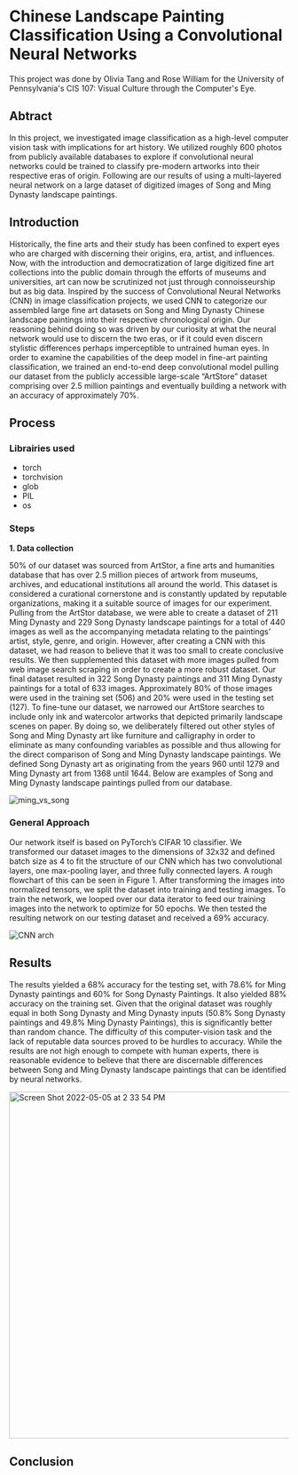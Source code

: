 # Chinese Landscape Painting Classification Using a Convolutional Neural Networks


This project was done by Olivia Tang and Rose William for the University of Pennsylvania's CIS 107: Visual Culture through the Computer's Eye. 


## Abtract
In this project, we investigated image classification as a high-level computer vision task with implications for art history. We utilized roughly 600 photos from publicly available databases to explore if convolutional neural networks could be trained to classify pre-modern artworks into their respective eras of origin. Following are our results of using a multi-layered neural network on a large dataset of digitized images of Song and Ming Dynasty landscape paintings. 

## Introduction
Historically, the fine arts and their study has been confined to expert eyes who are charged with discerning their origins, era, artist, and influences.  Now, with the introduction and democratization of large digitized fine art collections into the public domain through the efforts of museums and universities, art can now be scrutinized not just through connoisseurship but as big data. Inspired by the success of Convolutional Neural Networks (CNN) in image classification projects, we used CNN to categorize our assembled large fine art datasets on Song and Ming Dynasty Chinese landscape paintings into their respective chronological origin. Our reasoning behind doing so was driven by our curiosity at what the neural network would use to discern the two eras, or if it could even discern stylistic differences perhaps imperceptible to untrained human eyes. In order to examine the capabilities of the deep model in fine-art painting classification, we trained an end-to-end deep convolutional model pulling our dataset from the publicly accessible large-scale “ArtStore” dataset comprising over 2.5 million paintings and eventually building a network with an accuracy of approximately 70%. 

## Process 

### Librairies used
* torch
* torchvision
* glob
* PIL
* os

### Steps
<b>1. Data collection</b>

<div>50% of our dataset was sourced from ArtStor, a fine arts and humanities database that has over 2.5 million pieces of artwork from museums, archives, and educational institutions all around the world. This dataset is considered a curational cornerstone and is constantly updated by reputable organizations, making it a suitable source of images for our experiment. Pulling from the ArtStor database, we were able to create a dataset of 211 Ming Dynasty and 229 Song Dynasty landscape paintings for a total of 440 images as well as the accompanying metadata relating to the paintings’ artist, style, genre, and origin. However, after creating a CNN with this dataset, we had reason to believe that it was too small to create conclusive results. We then supplemented this dataset with more images pulled from web image search scraping in order to create a more robust dataset. Our final dataset resulted in 322 Song Dynasty paintings and 311 Ming Dynasty paintings for a total of 633 images. Approximately 80% of those images were used in the training set (506) and 20% were used in the testing set (127). To fine-tune our dataset, we narrowed our ArtStore searches to include only ink and watercolor artworks that depicted primarily landscape scenes on paper. By doing so, we deliberately filtered out other styles of Song and Ming Dynasty art like furniture and calligraphy in order to eliminate as many confounding variables as possible and thus allowing for the direct comparison of Song and Ming Dynasty landscape paintings. We defined Song Dynasty art as originating from the years 960 until 1279 and Ming Dynasty art from 1368 until 1644. Below are examples of Song and Ming Dynasty landscape paintings pulled from our database.</div>

  ![ming_vs_song](https://user-images.githubusercontent.com/78753719/155208873-76d55264-528a-4899-b0dd-684b0d2a0799.png)
  
### General Approach	
Our network itself is based on PyTorch’s CIFAR 10 classifier. We transformed our dataset images to the dimensions of 32x32 and defined batch size as 4 to fit the structure of our CNN which has two convolutional layers, one max-pooling layer, and three fully connected layers. A rough flowchart of this can be seen in Figure 1. After transforming the images into normalized tensors, we split the dataset into training and testing images. To train the network, we looped over our data iterator to feed our training images into the network to optimize for 50 epochs. We then tested the resulting network on our testing dataset and received a 69% accuracy.

![CNN arch](https://user-images.githubusercontent.com/78753719/167018475-9f416a44-27f4-400c-a716-ea484f5ae89d.png)



## Results
The results yielded a 68% accuracy for the testing set, with 78.6% for Ming Dynasty paintings and 60% for Song Dynasty Paintings. It also yielded 88% accuracy on the training set. Given that the original dataset was roughly equal in both Song Dynasty and Ming Dynasty inputs (50.8% Song Dynasty paintings and 49.8% Ming Dynasty Paintings), this is significantly better than random chance. The difficulty of this computer-vision task and the lack of reputable data sources proved to be hurdles to accuracy. While the results are not high enough to compete with human experts, there is reasonable evidence to believe that there are discernable differences between Song and Ming Dynasty landscape paintings that can be identified by neural networks. 

<img width="624" alt="Screen Shot 2022-05-05 at 2 33 54 PM" src="https://user-images.githubusercontent.com/78753719/167019242-cfe89aef-a464-4a64-9dc9-68592d5c7c5b.png">




## Conclusion
<!-- Learnings:
* How to work with images in data analysis
* How to build neural network for image classification

Future improvements:
* Add  images,  painters,  new genres
* Work on a new dataset where images are already classified per genre (and not painters)
* Test other machine learning models on this dataset -->

